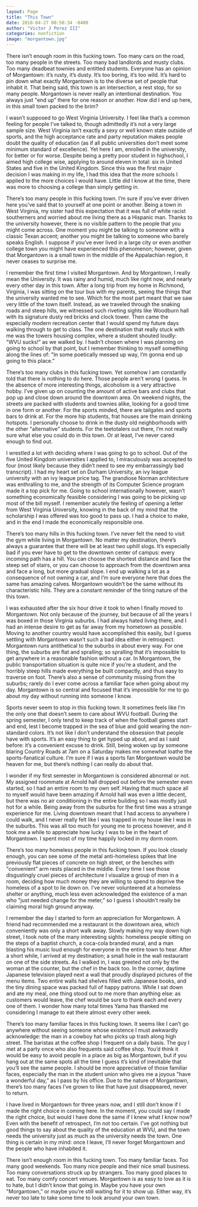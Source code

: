 ```yaml
---
layout: Page
title: "This Town"
date: 2018-04-27 00:50:34 -0400
author: "Victor J Perez III"
categories: nonfiction
image: "morgantown.jpg"
---
```


There isn’t enough room in this fucking town. Too many cars on the road, too many people in the streets. Too many bad landlords and musty clubs. Too many deadbeat townies and entitled students. Everyone has an opinion of Morgantown: it’s rusty, it’s dusty. It’s too boring, it’s too wild. It’s hard to pin down what exactly Morgantown is to the diverse set of people that inhabit it. That being said, this town is an intersection, a rest stop, for so many people. Morgantown is never really an intentional destination. You always just "end up” there for one reason or another. How did I end up here, in this small town packed to the brim?

I wasn’t supposed to go West Virginia University. I feel like that’s a common feeling for people I’ve talked to, though admittedly it’s not a very large sample size. West Virginia isn’t exactly a sexy or well known state outside of sports, and the high acceptance rate and party reputation makes people doubt the quality of education (as if all public universities don’t meet some minimum standard of excellence). Yet here I am, enrolled in the university, for better or for worse. Despite being a pretty poor student in highschool, I aimed high college wise, applying to around eleven in total: six in United States and five in the United Kingdom. Since this was the first major decision I was making in my life, I had this idea that the more schools I applied to the more choices I would have. Little did I know at the time, there was more to choosing a college than simply getting in.

There’s too many people in this fucking town. I’m sure if you’ve ever driven here you’ve said that to yourself at one point or another. Being a town in West Virginia, my sister had this expectation that it was full of white racist southerners and worried about me living there as a Hispanic man. Thanks to the university however, there is no visible pattern to the people that you might come across. One moment you might be talking to someone with a classic Texan accent; another you might be talking to someone who barely speaks English. I suppose if you’ve ever lived in a large city or even another college town you might have experienced this phenomenon; however, given that Morgantown is a small town in the middle of the Appalachian region, it never ceases to surprise me.

I remember the first time I visited Morgantown. And by Morgantown, I really mean the University. It was rainy and humid, much like right now, and nearly every other day in this town. After a long trip from my home in Richmond, Virginia, I was sitting on the tour bus with my parents, seeing the things that the university wanted me to see. Which for the most part meant that we saw very little of the town itself. Instead, as we traveled through the snaking roads and steep hills, we witnessed such riveting sights like Woodburn hall with its signature dusty red bricks and clock tower. Then came the especially modern recreation center that I would spend my future days walking through to get to class. The one destination that really stuck with me was the towers housing complex, where a student shouted loudly: "WVU sucks!” as we walked by. I hadn’t chosen where I was planning on going to school by that point, but I remember thinking to myself something along the lines of: "In some poetically messed up way, I’m gonna end up going to this place.”

There’s too many clubs in this fucking town. Yet somehow I am constantly told that there is nothing to do here. Those people aren’t wrong I guess. In the absence of more interesting things, alcoholism is a very attractive hobby. I’ve given up on counting the amount of active bars and clubs that pop up and close down around the downtown area. On weekend nights, the streets are packed with students and townies alike, looking for a good time in one form or another. For the sports minded, there are tailgates and sports bars to drink at. For the more hip students, frat houses are the main drinking hotspots. I personally choose to drink in the dusty old neighborhoods with the other "alternative” students. For the teetotalers out there, I’m not really sure what else you could do in this town. Or at least, I’ve never cared enough to find out.

I wrestled a lot with deciding where I was going to go to school. Out of the five United Kingdom universities I applied to, I miraculously was accepted to four (most likely because they didn’t need to see my embarrassingly bad transcript). I had my heart set on Durham University, an ivy league university with an ivy league price tag. The grandiose Norman architecture was enthralling to me, and the strength of its Computer Science program made it a top pick for me. Going to school internationally however, wasn’t something economically feasible considering I was going to be picking up most of the bill myself. I remember acutely the feeling of opening a letter from West Virginia University, knowing in the back of my mind that the scholarship I was offered was too good to pass up. I had a choice to make, and in the end I made the economically responsible one.

There’s too many hills in this fucking town. I’ve never felt the need to visit the gym while living in Morgantown. No matter my destination, there’s always a guarantee that there will be at least two uphill slogs. It’s especially bad if you ever have to get to the downtown center of campus: every incoming path has a hill. You can choose the shortest distance and face the steep set of stairs, or you can choose to approach from the downtown area and face a long, but more gradual slope. I end up walking a lot as a consequence of not owning a car, and I’m sure everyone here that does the same has amazing calves. Morgantown wouldn’t be the same without its characteristic hills. They are a constant reminder of the tiring nature of the this town.

I was exhausted after the six hour drive it took to when I finally moved to Morgantown. Not only because of the journey, but because of all the years I was boxed in those Virginia suburbs. I had always hated living there, and I had an intense desire to get as far away from my hometown as possible. Moving to another country would have accomplished this easily, but I guess settling with Morgantown wasn’t such a bad idea either in retrospect. Morgantown runs antithetical to the suburbs in about every way. For one thing, the suburbs are flat and spralling; so spralling that it’s impossible to get anywhere in a reasonable fashion without a car. In Morgantown, the public transportation situation is quite nice if you’re a student, and the horribly steep hills made everything be built compactly, and thus easy to traverse on foot. There’s also a sense of community missing from the suburbs; rarely do I ever come across a familiar face when going about my day. Morgantown is so central and focused that it’s impossible for me to go about my day without running into someone I know.

Sports never seem to stop in this fucking town. It sometimes feels like I’m the only one that doesn’t seem to care about WVU football. During the spring semester, I only tend to keep track of when the football games start and end, lest I become trapped in the sea of blue and gold wearing the non-standard colors. It’s not like I don’t understand the obsession that people have with sports. It’s an easy thing to get hyped up about, and as I said before: it’s a convenient excuse to drink. Still, being woken up by someone blaring Country Roads at 7am on a Saturday makes me somewhat loathe the sports-fanatical culture. I’m sure if I was a sports fan Morgantown would be heaven for me, but there’s nothing I can really do about that.

I wonder if my first semester in Morgantown is considered abnormal or not. My assigned roommate at Arnold hall dropped out before the semester even started, so I had an entire room to my own self. Having that much space all to myself would have been amazing if Arnold hall was even a little decent, but there was no air conditioning in the entire building so I was mostly just hot for a while. Being away from the suburbs for the first time was a strange experience for me. Living downtown meant that I had access to anywhere I could walk, and I never really felt like I was trapped in my house like I was in the suburbs. This was all too much for young me to process however, and it took me a while to appreciate how lucky I was to be in the heart of Morgantown. I spent most of my time happily locked in my dorm room.

There’s too many homeless people in this fucking town. If you look closely enough, you can see some of the metal anti-homeless spikes that line previously flat pieces of concrete on high street, or the benches with "convenient” arm rests placed in the middle. Every time I see those disgustingly cruel pieces of architecture I visualize a group of men in a room, deciding how much money they are willing to spend to deprive the homeless of a spot to lie down on. I’ve never volunteered at a homeless shelter or anything, much less even acknowledged the existence of a man who "just needed change for the meter,” so I guess I shouldn’t really be claiming moral high ground anyway.

I remember the day I started to form an appreciation for Morgantown. A friend had recommended me a restaurant in the downtown area, which conveniently was only a short walk away. Slowly making my way down high street, I took note of the many interesting sights: homeless people sitting on the steps of a baptist church, a coca-cola branded mural, and a man blasting his music loud enough for everyone in the entire town to hear. After a short while, I arrived at my destination; a small hole in the wall restaurant on one of the side streets. As I walked in, I was greeted not only by the woman at the counter, but the chef in the back too. In the corner, daytime Japanese television played next a wall that proudly displayed pictures of the menu items. Two entire walls had shelves filled with Japanese books, and the tiny dining space was packed full of happy patrons. While I sat down and ate my meal, one thing stood out to me more than anything else: as customers would leave, the chef would be sure to thank each and every one of them. I wonder how many total times Yama has thanked me considering I manage to eat there almost every other week.

There’s too many familiar faces in this fucking town. It seems like I can’t go anywhere without seeing someone whose existence I must awkwardly acknowledge: the man in a cowboy hat who picks up trash along high street. The baristas at the coffee shop I frequent on a daily basis. The guy I met at a party once who also frequents said coffee shop. You’d think it would be easy to avoid people in a place as big as Morgantown, but if you hang out at the same spots all the time I guess it’s kind of inevitable that you’ll see the same people. I should be more appreciative of those familiar faces, especially the man in the student union who gives me a joyous "have a wonderful day,” as I pass by his office. Due to the nature of Morgantown, there’s too many faces I’ve grown to like that have just disappeared, never to return.

I have lived in Morgantown for three years now, and I still don’t know if I made the right choice in coming here. In the moment, you could say I made the right choice, but would I have done the same if I knew what I know now? Even with the benefit of retrospect, I’m not too certain. I’ve got nothing but good things to say about the quality of the education at WVU, and the town needs the university just as much as the university needs the town. One thing is certain in my mind: once I leave, I’ll never forget Morgantown and the people who have inhabited it.

There isn’t enough room in this fucking town. Too many familiar faces. Too many good weekends. Too many nice people and their nice small business. Too many conversations struck up by strangers. Too many good places to eat. Too many comfy concert venues. Morgantown is as easy to love as it is to hate, but I didn’t know that going in. Maybe you have your own "Morgantown,” or maybe you’re still waiting for it to show up. Either way, it’s never too late to take some time to look around your own town.
